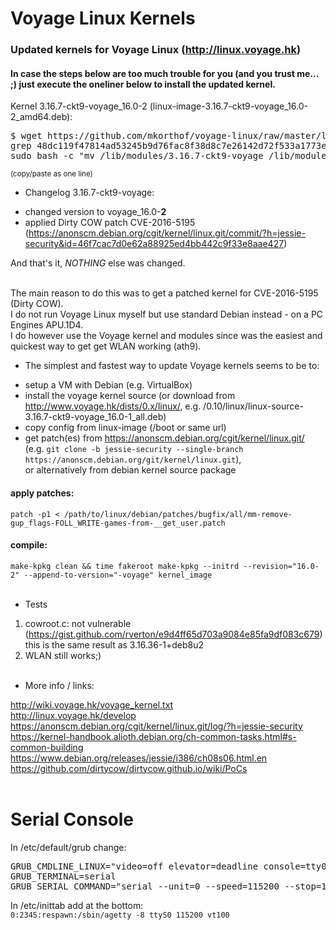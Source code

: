 
# Voyage Linux Kernels

### Updated kernels for Voyage Linux (http://linux.voyage.hk)

#### In case the steps below are too much trouble for you (and you trust me... ;) just execute the oneliner below to install the updated kernel.

Kernel 3.16.7-ckt9-voyage_16.0-2 (linux-image-3.16.7-ckt9-voyage_16.0-2_amd64.deb):
<br>
<pre>
$ wget https://github.com/mkorthof/voyage-linux/raw/master/linux-image-3.16.7-ckt9-voyage_16.0-2_amd64.deb && sha512sum linux-image-3.16.7-ckt9-voyage_16.0-2_amd64.deb | \
grep 48dc119f47814ad53245b9d76fac8f38d8c7e26142d72f533a1773e0b019a507131230519af9873b06090100a92443ec44a4114b0d6578333ec9daa9f19d9b52 && \
sudo bash -c "mv /lib/modules/3.16.7-ckt9-voyage /lib/modules/3.16.7-ckt9-voyage.bak && dpkg -i linux-image-3.16.7-ckt9-voyage_16.0-2_amd64.deb"
</pre>
<sub>(copy/paste as one line)</sub>
<br>

* Changelog 3.16.7-ckt9-voyage:

 - changed version to voyage_16.0-**2**
 - applied Dirty COW patch CVE-2016-5195 (https://anonscm.debian.org/cgit/kernel/linux.git/commit/?h=jessie-security&id=46f7cac7d0e62a88925ed4bb442c9f33e8aae427)

And that's it, *NOTHING* else was changed.
<br><br>

The main reason to do this was to get a patched kernel for CVE-2016-5195 (Dirty COW).<br>
I do not run Voyage Linux myself but use standard Debian instead - on a PC Engines APU.1D4.<br>
I do however use the Voyage kernel and modules since was the easiest and quickest way to get get WLAN working (ath9).<BR>

* The simplest and fastest way to update Voyage kernels seems to be to:

 - setup a VM with Debian (e.g. VirtualBox)
 - install the voyage kernel source (or download from http://www.voyage.hk/dists/0.x/linux/, e.g. /0.10/linux/linux-source-3.16.7-ckt9-voyage_16.0-1_all.deb)
 - copy config from linux-image (/boot or same url)
 - get patch(es) from https://anonscm.debian.org/cgit/kernel/linux.git/<br>
   (e.g. `git clone -b jessie-security --single-branch https://anonscm.debian.org/git/kernel/linux.git`),<br>
   or alternatively from debian kernel source package

#### apply patches:<br>
`patch -p1 < /path/to/linux/debian/patches/bugfix/all/mm-remove-gup_flags-FOLL_WRITE-games-from-__get_user.patch`

#### compile:<br>
`make-kpkg clean && time fakeroot make-kpkg --initrd --revision="16.0-2" --append-to-version="-voyage" kernel_image`
<br><br>

* Tests

1. cowroot.c: not vulnerable (https://gist.github.com/rverton/e9d4ff65d703a9084e85fa9df083c679)<br>
   this is the same result as 3.16.36-1+deb8u2
2. WLAN still works;)
<br><br>

* More info / links:

http://wiki.voyage.hk/voyage_kernel.txt<br>
http://linux.voyage.hk/develop<br>
https://anonscm.debian.org/cgit/kernel/linux.git/log/?h=jessie-security<br>
https://kernel-handbook.alioth.debian.org/ch-common-tasks.html#s-common-building<br>
https://www.debian.org/releases/jessie/i386/ch08s06.html.en<br>
https://github.com/dirtycow/dirtycow.github.io/wiki/PoCs<br>
<br>

# Serial Console

In /etc/default/grub change:
<pre>
GRUB_CMDLINE_LINUX="video=off elevator=deadline console=tty0 console=ttyS0,115200"
GRUB_TERMINAL=serial
GRUB_SERIAL_COMMAND="serial --unit=0 --speed=115200 --stop=1"
</pre>
In /etc/inittab add at the bottom:<br>
`0:2345:respawn:/sbin/agetty -8 ttyS0 115200 vt100`
